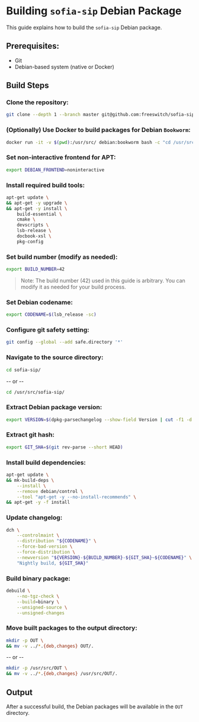 # Building `sofia-sip` Debian Package

This guide explains how to build the `sofia-sip` Debian package.

## Prerequisites:
- Git
- Debian-based system (native or Docker)

## Build Steps

### Clone the repository:
```bash
git clone --depth 1 --branch master git@github.com:freeswitch/sofia-sip.git
```

### (Optionally) Use Docker to build packages for Debian `Bookworm`:
```bash
docker run -it -v $(pwd):/usr/src/ debian:bookworm bash -c "cd /usr/src/ && bash"
```

### Set non-interactive frontend for APT:
```bash
export DEBIAN_FRONTEND=noninteractive
```

### Install required build tools:
```bash
apt-get update \
&& apt-get -y upgrade \
&& apt-get -y install \
    build-essential \
    cmake \
    devscripts \
    lsb-release \
    docbook-xsl \
    pkg-config
```

### Set build number (modify as needed):
```bash
export BUILD_NUMBER=42
```
> Note: The build number (42) used in this guide is arbitrary. You can modify it as needed for your build process.

### Set Debian codename:
```bash
export CODENAME=$(lsb_release -sc)
```

### Configure git safety setting:
```bash
git config --global --add safe.directory '*'
```

### Navigate to the source directory:
```bash
cd sofia-sip/
```
-- or --
```bash
cd /usr/src/sofia-sip/
```

### Extract Debian package version:
```bash
export VERSION=$(dpkg-parsechangelog --show-field Version | cut -f1 -d'-')
```

### Extract git hash:
```bash
export GIT_SHA=$(git rev-parse --short HEAD)
```

### Install build dependencies:
```bash
apt-get update \
&& mk-build-deps \
    --install \
    --remove debian/control \
    --tool "apt-get -y --no-install-recommends" \
&& apt-get -y -f install
```

### Update changelog:
```bash
dch \
    --controlmaint \
    --distribution "${CODENAME}" \
    --force-bad-version \
    --force-distribution \
    --newversion "${VERSION}-${BUILD_NUMBER}-${GIT_SHA}~${CODENAME}" \
    "Nightly build, ${GIT_SHA}"
```

### Build binary package:
```bash
debuild \
    --no-tgz-check \
    --build=binary \
    --unsigned-source \
    --unsigned-changes
```

### Move built packages to the output directory:
```bash
mkdir -p OUT \
&& mv -v ../*.{deb,changes} OUT/.
```
-- or --
```bash
mkdir -p /usr/src/OUT \
&& mv -v ../*.{deb,changes} /usr/src/OUT/.
```

## Output

After a successful build, the Debian packages will be available in the `OUT` directory.
